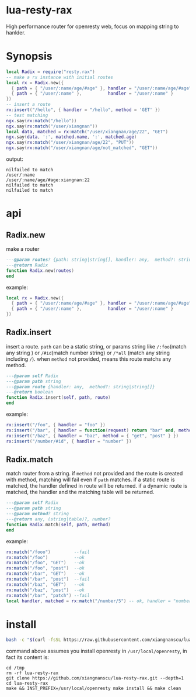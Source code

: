 # lua-resty-rax
High performance router for openresty web, focus on mapping string to hanlder.
# Synopsis
```lua
local Radix = require("resty.rax")
-- make a rx instance with initial routes
local rx = Radix.new({
  { path = { "/user/:name/age/#age" }, handler = "/user/:name/age/#age", method = { 'GET', 'POST' } },
  { path = { "/user/:name" },          handler = "/user/:name" }
})
-- insert a route
rx:insert("/hello", { handler = "/hello", method = 'GET' })
-- test matching
ngx.say(rx:match("/hello"))
ngx.say(rx:match("/user/xiangnan"))
local data, matched = rx:match("/user/xiangnan/age/22", "GET")
ngx.say(data, ':', matched.name, ':', matched.age)
ngx.say(rx:match("/user/xiangnan/age/22", "PUT"))
ngx.say(rx:match("/user/xiangnan/age/not_matched", "GET"))
```
output:
```
nilfailed to match
/user/:name
/user/:name/age/#age:xiangnan:22
nilfailed to match
nilfailed to match
```
# api
## Radix.new
make a router
```lua
---@param routes? {path: string|string[], handler: any,  method?: string|string[]}[]
---@return Radix
function Radix.new(routes)
end
```
example:
```lua
local rx = Radix.new({
  { path = { "/user/:name/age/#age" }, handler = "/user/:name/age/#age", method = { 'GET', 'POST' } },
  { path = { "/user/:name" },          handler = "/user/:name" }
})
```
## Radix.insert
insert a route. `path` can be a static string, or params string like `/:foo`(match any string ) or `/#id`(match number string) or `/*all` (match any string including `/`). when `method` not provided, means this route matchs any method.
```lua
---@param self Radix
---@param path string
---@param route {handler: any,  method?: string|string[]}
---@return boolean
function Radix.insert(self, path, route)
end
```
example:
```lua
rx:insert("/foo", { handler = "foo" })
rx:insert("/bar", { handler = function(request) return "bar" end, method = 'GET' })
rx:insert("/baz", { handler = "baz", method = { "get", "post" } })
rx:insert("/number/#id", { handler = "number" })
```
## Radix.match
match router from a string. if `method` not provided and the route is created with method, matching will fail even if `path` matches.
if a static route is matched, the handler defined in route will be returned. if a dynamic route is matched, the handler and the matching table will be returned.
```lua
---@param self Radix
---@param path string
---@param method? string
---@return any, (string|table)?, number?
function Radix.match(self, path, method)
end
```
example:
```lua
rx:match("/fooo")         --fail
rx:match("/foo")          --ok
rx:match("/foo", "GET")   --ok
rx:match("/foo", "post")  --ok
rx:match("/bar", "GET")   --ok
rx:match("/bar", "post")  --fail
rx:match("/baz", "GET")   --ok
rx:match("/baz", "post")  --ok
rx:match("/bar", "patch") --fail
local handler, matched = rx:match("/number/5") -- ok, handler = "number", matched = {id = 5}
```
# install
```sh
bash -c "$(curl -fsSL https://raw.githubusercontent.com/xiangnanscu/lua-resty-rax/main/install.sh)"
```
command above assumes you install openresty in `/usr/local/openresty`, in fact its content is:
```
cd /tmp
rm -rf lua-resty-rax
git clone https://github.com/xiangnanscu/lua-resty-rax.git --depth=1
cd lua-resty-rax
make && INST_PREFIX=/usr/local/openresty make install && make clean
```
